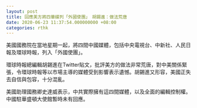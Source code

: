 ```yaml
---
layout: post
title: 回應美方將四華媒列「外國使團」　胡錫進：做法荒唐
date: 2020-06-23 11:37:54.000000000 +08:00
categories: rthk
---
```


美國國務院在當地星期一起，將四間中國媒體，包括中央電視台、中新社、人民日報及環球時報，列入「外國使團」。

環球時報總編輯胡錫進在Twitter貼文，批評美方的做法非常荒唐，對中美關係緊張，令環球時報等以市場主導的媒體受到影響表示遺憾。胡錫進又形容，美國正失去自信與包容，十分混亂。

美國助理國務卿史達威表示，中共實際擁有這四間媒體，以及全面的編輯控制權。中國駐華盛頓大使館暫時未有回應。
